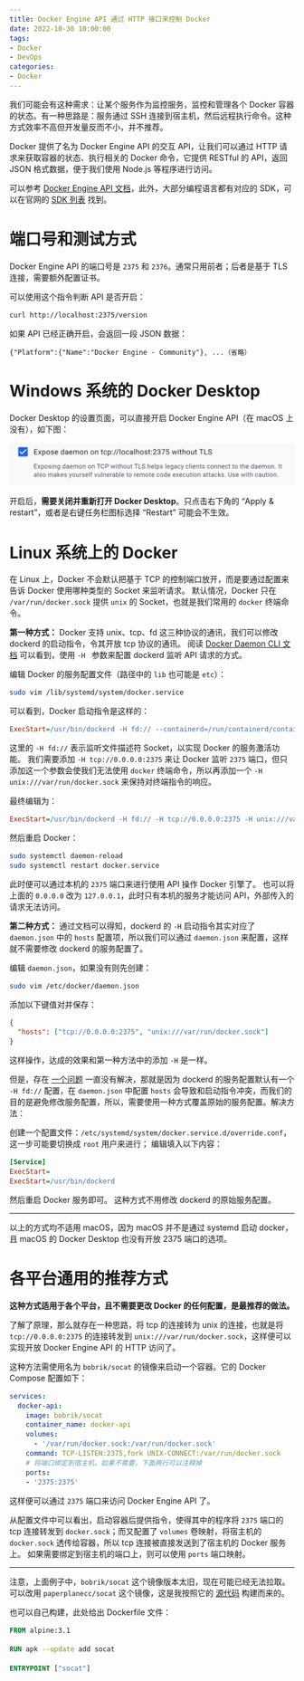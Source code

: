 ```yaml
---
title: Docker Engine API 通过 HTTP 接口来控制 Docker
date: 2022-10-30 10:00:00
tags: 
- Docker
- DevOps
categories: 
- Docker
---
```


我们可能会有这种需求：让某个服务作为监控服务，监控和管理各个 Docker 容器的状态。有一种思路是：服务通过 SSH 连接到宿主机，然后远程执行命令。这种方式效率不高但开发量反而不小，并不推荐。

Docker 提供了名为 Docker Engine API 的交互 API，让我们可以通过 HTTP 请求来获取容器的状态、执行相关的 Docker 命令，它提供 RESTful 的 API，返回 JSON 格式数据，便于我们使用 Node.js 等程序进行访问。

可以参考 [Docker Engine API 文档](https://docs.docker.com/engine/api/latest/)，此外，大部分编程语言都有对应的 SDK，可以在官网的 [SDK 列表](https://docs.docker.com/engine/api/) 找到。



# 端口号和测试方式

Docker Engine API 的端口号是 `2375` 和 `2376`。通常只用前者；后者是基于 TLS 连接，需要额外配置证书。

可以使用这个指令判断 API 是否开启：

```bash
curl http://localhost:2375/version
```

如果 API 已经正确开启，会返回一段 JSON 数据：

```
{"Platform":{"Name":"Docker Engine - Community"}, ...（省略） 
```



# Windows 系统的 Docker Desktop

Docker Desktop 的设置页面，可以直接开启 Docker Engine API（在 macOS 上没有），如下图：

![](../images/image-20240315225827908.png)

开启后，**需要关闭并重新打开 Docker Desktop**。只点击右下角的 “Apply & restart”，或者是右键任务栏图标选择 “Restart” 可能会不生效。



# Linux 系统上的 Docker

在 Linux 上，Docker 不会默认把基于 TCP 的控制端口放开，而是要通过配置来告诉 Docker 使用哪种类型的 Socket 来监听请求。
默认情况，Docker 只在 `/var/run/docker.sock` 提供 `unix` 的 Socket，也就是我们常用的 `docker` 终端命令。

**第一种方式：**
Docker 支持 unix、tcp、fd 这三种协议的通讯，我们可以修改 dockerd 的启动指令，令其开放 tcp 协议的通讯。
阅读 [Docker Daemon CLI 文档](https://docs.docker.com/reference/cli/dockerd/#daemon-socket-option) 可以看到，使用 `-H ` 参数来配置 dockerd 监听 API 请求的方式。

编辑 Docker 的服务配置文件（路径中的 `lib` 也可能是 `etc`）：

```bash
sudo vim /lib/systemd/system/docker.service
```

可以看到，Docker 启动指令是这样的：

```ini
ExecStart=/usr/bin/dockerd -H fd:// --containerd=/run/containerd/containerd.sock
```

这里的 `-H fd://` 表示监听文件描述符 Socket，以实现 Docker 的服务激活功能。
我们需要添加 `-H tcp://0.0.0.0:2375` 来让 Docker 监听 `2375` 端口，但只添加这一个参数会使我们无法使用 `docker` 终端命令，所以再添加一个 `-H unix:///var/run/docker.sock` 来保持对终端指令的响应。

最终编辑为：

```ini
ExecStart=/usr/bin/dockerd -H fd:// -H tcp://0.0.0.0:2375 -H unix:///var/run/docker.sock --containerd=/run/containerd/containerd.sock
```

然后重启 Docker：

```bash
sudo systemctl daemon-reload
sudo systemctl restart docker.service
```

此时便可以通过本机的 `2375` 端口来进行使用 API 操作 Docker 引擎了。
也可以将上面的 `0.0.0.0` 改为 `127.0.0.1`，此时只有本机的服务才能访问 API，外部传入的请求无法访问。

**第二种方式：**
通过文档可以得知，dockerd 的 `-H` 启动指令其实对应了 `daemon.json` 中的 `hosts` 配置项，所以我们可以通过 `daemon.json` 来配置，这样就不需要修改 dockerd 的服务配置了。

编辑 `daemon.json`，如果没有则先创建：

```bash
sudo vim /etc/docker/daemon.json
```

添加以下键值对并保存：

```json
{
  "hosts": ["tcp://0.0.0.0:2375", "unix:///var/run/docker.sock"]
}
```

这样操作，达成的效果和第一种方法中的添加 `-H` 是一样。

但是，存在 [一个问题](https://github.com/moby/moby/issues/25471) 一直没有解决，那就是因为 dockerd 的服务配置默认有一个 `-H fd://` 配置，在 `daemon.json` 中配置 `hosts` 会导致和启动指令冲突，而我们的目的是避免修改服务配置，所以，需要使用一种方式覆盖原始的服务配置。解决方法：

创建一个配置文件：`/etc/systemd/system/docker.service.d/override.conf`，这一步可能要切换成 `root` 用户来进行；
编辑填入以下内容：

```ini
[Service]
ExecStart=
ExecStart=/usr/bin/dockerd
```

然后重启 Docker 服务即可。
这种方式不用修改 dockerd 的原始服务配置。

-----

以上的方式均不适用 macOS，因为 macOS 并不是通过 systemd 启动 docker，且 macOS 的 Docker Desktop 也没有开放 2375 端口的选项。



# 各平台通用的推荐方式

**这种方式适用于各个平台，且不需要更改 Docker 的任何配置，是最推荐的做法。**

了解了原理，那么就存在一种思路，将 tcp 的连接转为 unix 的连接，也就是将 `tcp://0.0.0.0:2375` 的连接转发到 `unix:///var/run/docker.sock`，这样便可以实现开放 Docker Engine API 的 HTTP 访问了。

这种方法需使用名为 `bobrik/socat` 的镜像来启动一个容器。它的 Docker Compose 配置如下：

```yaml
services:
  docker-api:
    image: bobrik/socat
    container_name: docker-api
    volumes:
      - '/var/run/docker.sock:/var/run/docker.sock'
    command: TCP-LISTEN:2375,fork UNIX-CONNECT:/var/run/docker.sock
    # 将端口绑定到宿主机。如果不需要，下面两行可以注释掉
    ports:
    - '2375:2375'
```

这样便可以通过 `2375` 端口来访问 Docker Engine API 了。

从配置文件中可以看出，启动容器后提供指令，使得其中的程序将 `2375` 端口的 tcp 连接转发到 `docker.sock`；而又配置了 `volumes` 卷映射，将宿主机的 `docker.sock` 透传给容器，所以 tcp 连接被直接发送到了宿主机的 Docker 服务上。
如果需要绑定到宿主机的端口上，则可以使用 `ports` 端口映射。

-----

注意，上面例子中，`bobrik/socat` 这个镜像版本太旧，现在可能已经无法拉取。
可以改用 `paperplanecc/socat` 这个镜像，这是我按照它的 [源代码](https://github.com/bobrik/docker-socat/blob/master/Dockerfile) 构建而来的。

也可以自己构建，此处给出 Dockerfile 文件：

```dockerfile
FROM alpine:3.1

RUN apk --update add socat

ENTRYPOINT ["socat"]
```

